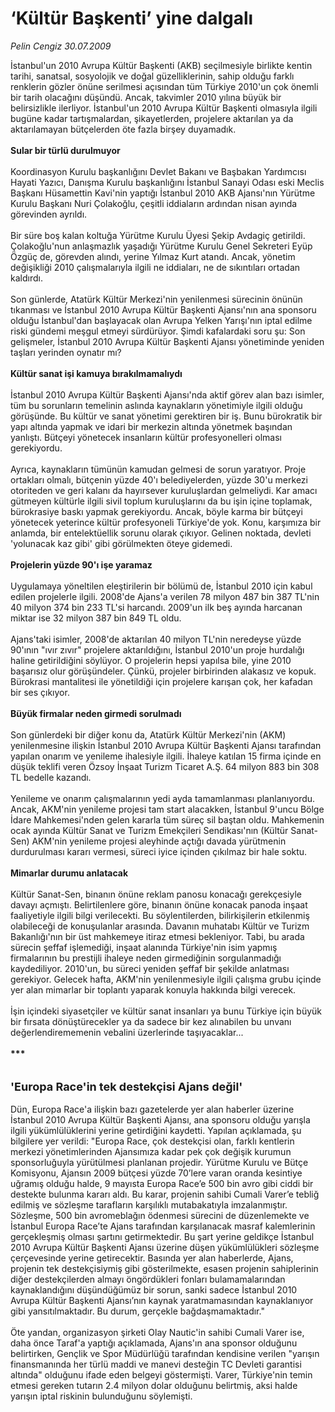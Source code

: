 # ‘Kültür Başkenti’ yine dalgalı

*Pelin Cengiz 30.07.2009*

<div class="taraf_structure_2col_1zq">
<div class="margen_n">



 <p>İstanbul'un 2010 Avrupa Kültür Başkenti (AKB) seçilmesiyle birlikte kentin tarihi, sanatsal, sosyolojik ve doğal güzelliklerinin, sahip olduğu farklı renklerin gözler önüne serilmesi açısından tüm Türkiye 2010'un çok önemli bir tarih olacağını düşündü. Ancak, takvimler 2010 yılına büyük bir belirsizlikle ilerliyor. İstanbul'un 2010 Avrupa Kültür Başkenti olmasıyla ilgili bugüne kadar tartışmalardan, şikayetlerden, projelere aktarılan ya da aktarılamayan bütçelerden öte fazla birşey duyamadık.<b> <br/><br/>Sular bir türlü durulmuyor</b> <br/><br/>Koordinasyon Kurulu başkanlığını Devlet Bakanı ve Başbakan Yardımcısı Hayati Yazıcı, Danışma Kurulu başkanlığını İstanbul Sanayi Odası eski Meclis Başkanı Hüsamettin Kavi'nin yaptığı İstanbul 2010 AKB Ajansı'nın Yürütme Kurulu Başkanı Nuri Çolakoğlu, çeşitli iddiaların ardından nisan ayında görevinden ayrıldı. <br/><br/>Bir süre boş kalan koltuğa Yürütme Kurulu Üyesi Şekip Avdagiç getirildi. Çolakoğlu'nun anlaşmazlık yaşadığı Yürütme Kurulu Genel Sekreteri Eyüp Özgüç de, görevden alındı, yerine Yılmaz Kurt atandı. Ancak, yönetim değişikliği 2010 çalışmalarıyla ilgili ne iddiaları, ne de sıkıntıları ortadan kaldırdı. <br/><br/>Son günlerde, Atatürk Kültür Merkezi'nin yenilenmesi sürecinin önünün tıkanması ve İstanbul 2010 Avrupa Kültür Başkenti Ajansı'nın ana sponsoru olduğu İstanbul'dan başlayacak olan Avrupa Yelken Yarışı'nın iptal edilme riski gündemi meşgul etmeyi sürdürüyor. Şimdi kafalardaki soru şu: Son gelişmeler, İstanbul 2010 Avrupa Kültür Başkenti Ajansı yönetiminde yeniden taşları yerinden oynatır mı? <b><br/><br/>Kültür sanat işi kamuya bırakılmamalıydı</b> <br/><br/>İstanbul 2010 Avrupa Kültür Başkenti Ajansı'nda aktif görev alan bazı isimler, tüm bu sorunların temelinin aslında kaynakların yönetimiyle ilgili olduğu görüşünde. Bu kültür ve sanat yönetimi gerektiren bir iş. Bunu bürokratik bir yapı altında yapmak ve idari bir merkezin altında yönetmek başından yanlıştı. Bütçeyi yönetecek insanların kültür profesyonelleri olması gerekiyordu. <br/><br/>Ayrıca, kaynakların tümünün kamudan gelmesi de sorun yaratıyor. Proje ortakları olmalı, bütçenin yüzde 40'ı belediyelerden, yüzde 30'u merkezi otoriteden ve geri kalanı da hayırsever kuruluşlardan gelmeliydi. Kar amacı gütmeyen kültürle ilgili sivil toplum kuruluşlarını da bu işin içine toplamak, bürokrasiye baskı yapmak gerekiyordu. Ancak, böyle karma bir bütçeyi yönetecek yeterince kültür profesyoneli Türkiye'de yok. Konu, karşımıza bir anlamda, bir entelektüellik sorunu olarak çıkıyor. Gelinen noktada, devleti 'yolunacak kaz gibi' gibi görülmekten öteye gidemedi.<b><br/><br/>Projelerin yüzde 90'ı işe yaramaz</b> <br/><br/>Uygulamaya yöneltilen eleştirilerin bir bölümü de, İstanbul 2010 için kabul edilen projelerle ilgili. 2008'de Ajans'a verilen 78 milyon 487 bin 387 TL'nin 40 milyon 374 bin 233 TL'si harcandı. 2009'un ilk beş ayında harcanan miktar ise 32 milyon 387 bin 849 TL oldu. <br/><br/>Ajans'taki isimler, 2008'de aktarılan 40 milyon TL'nin neredeyse yüzde 90'ının "ıvır zıvır" projelere aktarıldığını, İstanbul 2010'un proje hurdalığı haline getirildiğini söylüyor. O projelerin hepsi yapılsa bile, yine 2010 başarısız olur görüşündeler. Çünkü, projeler birbirinden alakasız ve kopuk. Bürokrasi mantalitesi ile yönetildiği için projelere karışan çok, her kafadan bir ses çıkıyor. <b><br/><br/>Büyük firmalar neden girmedi sorulmadı</b> <br/><br/>Son günlerdeki bir diğer konu da, Atatürk Kültür Merkezi'nin (AKM) yenilenmesine ilişkin İstanbul 2010 Avrupa Kültür Başkenti Ajansı tarafından yapılan onarım ve yenileme ihalesiyle ilgili. İhaleye katılan 15 firma içinde en düşük teklifi veren Özsoy İnşaat Turizm Ticaret A.Ş. 64 milyon 883 bin 308 TL bedelle kazandı. <br/><br/>Yenileme ve onarım çalışmalarının yedi ayda tamamlanması planlanıyordu. Ancak, AKM'nin yenileme projesi tam start alacakken, İstanbul 9'uncu Bölge İdare Mahkemesi'nden gelen kararla tüm süreç sil baştan oldu. Mahkemenin ocak ayında Kültür Sanat ve Turizm Emekçileri Sendikası'nın (Kültür Sanat-Sen) AKM'nin yenileme projesi aleyhinde açtığı davada yürütmenin durdurulması kararı vermesi, süreci iyice içinden çıkılmaz bir hale soktu. <b><br/><br/>Mimarlar durumu anlatacak</b> <br/><br/>Kültür Sanat-Sen, binanın önüne reklam panosu konacağı gerekçesiyle davayı açmıştı. Belirtilenlere göre, binanın önüne konacak panoda inşaat faaliyetiyle ilgili bilgi verilecekti. Bu söylentilerden, bilirkişilerin etkilenmiş olabileceği de konuşulanlar arasında. Davanın muhatabı Kültür ve Turizm Bakanlığı'nın bir üst mahkemeye itiraz etmesi bekleniyor. Tabi, bu arada sürecin şeffaf işlemediği, inşaat alanında Türkiye'nin isim yapmış firmalarının bu prestijli ihaleye neden girmediğinin sorgulanmadığı kaydediliyor. 2010'un, bu süreci yeniden şeffaf bir şekilde anlatması gerekiyor. Gelecek hafta, AKM'nin yenilenmesiyle ilgili çalışma grubu içinde yer alan mimarlar bir toplantı yaparak konuyla hakkında bilgi verecek. <br/><br/>İşin içindeki siyasetçiler ve kültür sanat insanları ya bunu Türkiye için büyük bir fırsata dönüştürecekler ya da sadece bir kez alınabilen bu unvanı değerlendirememenin vebalini üzerlerinde taşıyacaklar... <br/><br/><b>*** <br/><br/><br/><font size="4">'Europa Race'in tek destekçisi Ajans değil'</font></b> <br/><br/>Dün, Europa Race'a ilişkin bazı gazetelerde yer alan haberler üzerine İstanbul 2010 Avrupa Kültür Başkenti Ajansı, ana sponsoru olduğu yarışla ilgili yükümlülüklerini yerine getirdiğini kaydetti. Yapılan açıklamada, şu bilgilere yer verildi: "Europa Race, çok destekçisi olan, farklı kentlerin merkezi yönetimlerinden Ajansımıza kadar pek çok değişik kurumun sponsorluğuyla yürütülmesi planlanan projedir. Yürütme Kurulu ve Bütçe Komisyonu, Ajansın 2009 bütçesi yüzde 70’lere varan oranda kesintiye uğramış olduğu halde, 9 mayısta Europa Race’e 500 bin avro gibi ciddi bir destekte bulunma kararı aldı. Bu karar, projenin sahibi Cumali Varer’e tebliğ edilmiş ve sözleşme tarafların karşılıklı mutabakatıyla imzalanmıştır. Sözleşme, 500 bin avromeblağın ödenmesi sürecini de düzenlemekte ve İstanbul Europa Race’te Ajans tarafından karşılanacak masraf kalemlerinin gerçekleşmiş olması şartını getirmektedir. Bu şart yerine geldikçe İstanbul 2010 Avrupa Kültür Başkenti Ajansı üzerine düşen yükümlülükleri sözleşme çerçevesinde yerine getirecektir. Basında yer alan haberlerde, Ajans, projenin tek destekçisiymiş gibi gösterilmekte, esasen projenin sahiplerinin diğer destekçilerden almayı öngördükleri fonları bulamamalarından kaynaklandığını düşündüğümüz bir sorun, sanki sadece İstanbul 2010 Avrupa Kültür Başkenti Ajansı’nın kaynak yaratmamasından kaynaklanıyor gibi yansıtılmaktadır. Bu durum, gerçekle bağdaşmamaktadır." <br/><br/>Öte yandan, organizasyon şirketi Olay Nautic'in sahibi Cumali Varer ise, daha önce Taraf'a yaptığı açıklamada, Ajans'ın ana sponsor olduğunu belirtirken, Gençlik ve Spor Müdürlüğü tarafından kendisine verilen "yarışın finansmanında her türlü maddi ve manevi desteğin TC Devleti garantisi altında" olduğunu ifade eden belgeyi göstermişti. Varer, Türkiye'nin temin etmesi gereken tutarın 2.4 milyon dolar olduğunu belirtmiş, aksi halde yarışın iptal riskinin bulunduğunu söylemişti. </p>
<br/>
<br/>
<br/>



<br/>


<div id="taraf_not">
</div>

</div>


</div>
